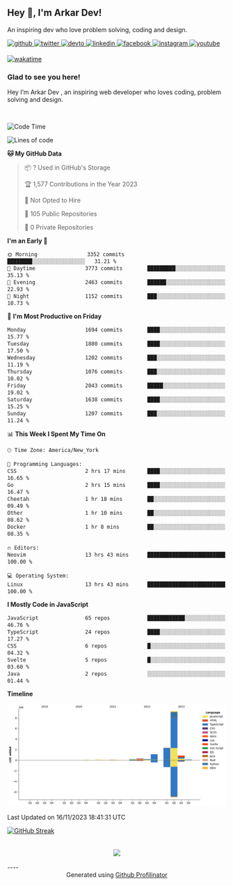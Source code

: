 ## Hey 👋, I'm Arkar Dev!  

An inspiring dev who love problem solving, coding and design.

<a href="https://github.com/Riley1101" target="_blank">
<img src=https://img.shields.io/badge/github-%2324292e.svg?&style=for-the-badge&logo=github&logoColor=white alt=github style="margin-bottom: 5px;" />
</a>
<a href="https://twitter.com/arkardev" target="_blank">
<img src=https://img.shields.io/badge/twitter-%2300acee.svg?&style=for-the-badge&logo=twitter&logoColor=white alt=twitter style="margin-bottom: 5px;" />
</a>
<a href="https://dev.to/riley1101" target="_blank">
<img src=https://img.shields.io/badge/dev.to-%2308090A.svg?&style=for-the-badge&logo=dev.to&logoColor=white alt=devto style="margin-bottom: 5px;" />
</a>
<a href="https://linkedin.com/in/arkar-kaung-myat" target="_blank">
<img src=https://img.shields.io/badge/linkedin-%231E77B5.svg?&style=for-the-badge&logo=linkedin&logoColor=white alt=linkedin style="margin-bottom: 5px;" />
</a>
<a href="https://www.facebook.com/riley.eileen.75" target="_blank">
<img src=https://img.shields.io/badge/facebook-%232E87FB.svg?&style=for-the-badge&logo=facebook&logoColor=white alt=facebook style="margin-bottom: 5px;" />
</a>
<a href="https://instagram.com/rileys1101" target="_blank">
<img src=https://img.shields.io/badge/instagram-%23000000.svg?&style=for-the-badge&logo=instagram&logoColor=white alt=instagram style="margin-bottom: 5px;" />
</a>
<a href="https://www.youtube.com/channel/UC_RfEQCC3gL2AzsFFAABikg" target="_blank">
<img src=https://img.shields.io/badge/youtube-%23EE4831.svg?&style=for-the-badge&logo=youtube&logoColor=white alt=youtube style="margin-bottom: 5px;" />
</a>  
  
[![wakatime](https://wakatime.com/badge/user/cf23b6e3-75f8-4c04-b0e3-273191c8d2ec.svg)](https://wakatime.com/@cf23b6e3-75f8-4c04-b0e3-273191c8d2ec)


### Glad to see you here!  
Hey I’m Arkar Dev , an inspiring web developer who loves coding, problem solving and design.

<br/>

<!--START_SECTION:waka-->
![Code Time](http://img.shields.io/badge/Code%20Time-715%20hrs%2022%20mins-blue)

![Lines of code](https://img.shields.io/badge/From%20Hello%20World%20I%27ve%20Written-14.6%20million%20lines%20of%20code-blue)

**🐱 My GitHub Data** 

> 📦 ? Used in GitHub's Storage 
 > 
> 🏆 1,577 Contributions in the Year 2023
 > 
> 🚫 Not Opted to Hire
 > 
> 📜 105 Public Repositories 
 > 
> 🔑 0 Private Repositories 
 > 
**I'm an Early 🐤** 

```text
🌞 Morning                3352 commits        ████████░░░░░░░░░░░░░░░░░   31.21 % 
🌆 Daytime                3773 commits        █████████░░░░░░░░░░░░░░░░   35.13 % 
🌃 Evening                2463 commits        ██████░░░░░░░░░░░░░░░░░░░   22.93 % 
🌙 Night                  1152 commits        ███░░░░░░░░░░░░░░░░░░░░░░   10.73 % 
```
📅 **I'm Most Productive on Friday** 

```text
Monday                   1694 commits        ████░░░░░░░░░░░░░░░░░░░░░   15.77 % 
Tuesday                  1880 commits        ████░░░░░░░░░░░░░░░░░░░░░   17.50 % 
Wednesday                1202 commits        ███░░░░░░░░░░░░░░░░░░░░░░   11.19 % 
Thursday                 1076 commits        ███░░░░░░░░░░░░░░░░░░░░░░   10.02 % 
Friday                   2043 commits        █████░░░░░░░░░░░░░░░░░░░░   19.02 % 
Saturday                 1638 commits        ████░░░░░░░░░░░░░░░░░░░░░   15.25 % 
Sunday                   1207 commits        ███░░░░░░░░░░░░░░░░░░░░░░   11.24 % 
```


📊 **This Week I Spent My Time On** 

```text
🕑︎ Time Zone: America/New_York

💬 Programming Languages: 
CSS                      2 hrs 17 mins       ████░░░░░░░░░░░░░░░░░░░░░   16.65 % 
Go                       2 hrs 15 mins       ████░░░░░░░░░░░░░░░░░░░░░   16.47 % 
Cheetah                  1 hr 18 mins        ██░░░░░░░░░░░░░░░░░░░░░░░   09.49 % 
Other                    1 hr 10 mins        ██░░░░░░░░░░░░░░░░░░░░░░░   08.62 % 
Docker                   1 hr 8 mins         ██░░░░░░░░░░░░░░░░░░░░░░░   08.35 % 

🔥 Editors: 
Neovim                   13 hrs 43 mins      █████████████████████████   100.00 % 

💻 Operating System: 
Linux                    13 hrs 43 mins      █████████████████████████   100.00 % 
```

**I Mostly Code in JavaScript** 

```text
JavaScript               65 repos            ████████████░░░░░░░░░░░░░   46.76 % 
TypeScript               24 repos            ████░░░░░░░░░░░░░░░░░░░░░   17.27 % 
CSS                      6 repos             █░░░░░░░░░░░░░░░░░░░░░░░░   04.32 % 
Svelte                   5 repos             █░░░░░░░░░░░░░░░░░░░░░░░░   03.60 % 
Java                     2 repos             ░░░░░░░░░░░░░░░░░░░░░░░░░   01.44 % 
```



**Timeline**

![Lines of Code chart](https://raw.githubusercontent.com/Riley1101/Riley1101/main/assets/bar_graph.png)


 Last Updated on 16/11/2023 18:41:31 UTC
<!--END_SECTION:waka-->

[![GitHub Streak](https://streak-stats.demolab.com?user=Riley1101)](https://git.io/streak-stats)
  
<br/>  
<div align="center">
<img src="https://komarev.com/ghpvc/?username=Riley1101&&style=flat-square" align="center" />
</div>  
<br/>  
----
<div align="center">Generated using <a href="https://profilinator.rishav.dev/" target="_blank">Github Profilinator</a></div>

